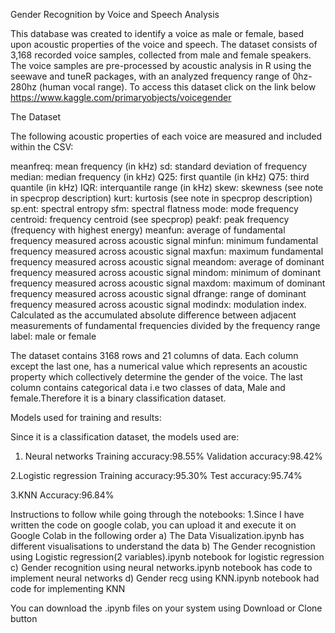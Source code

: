 Gender Recognition by Voice and Speech Analysis

This database was created to identify a voice as male or female, based upon acoustic properties of the voice and speech. The dataset consists of 3,168 recorded voice samples, collected from male and female speakers. The voice samples are pre-processed by acoustic analysis in R using the seewave and tuneR packages, with an analyzed frequency range of 0hz-280hz (human vocal range).
To access this dataset click on the link below
https://www.kaggle.com/primaryobjects/voicegender

The Dataset

The following acoustic properties of each voice are measured and included within the CSV:

meanfreq: mean frequency (in kHz)
sd: standard deviation of frequency
median: median frequency (in kHz)
Q25: first quantile (in kHz)
Q75: third quantile (in kHz)
IQR: interquantile range (in kHz)
skew: skewness (see note in specprop description)
kurt: kurtosis (see note in specprop description)
sp.ent: spectral entropy
sfm: spectral flatness
mode: mode frequency
centroid: frequency centroid (see specprop)
peakf: peak frequency (frequency with highest energy)
meanfun: average of fundamental frequency measured across acoustic signal
minfun: minimum fundamental frequency measured across acoustic signal
maxfun: maximum fundamental frequency measured across acoustic signal
meandom: average of dominant frequency measured across acoustic signal
mindom: minimum of dominant frequency measured across acoustic signal
maxdom: maximum of dominant frequency measured across acoustic signal
dfrange: range of dominant frequency measured across acoustic signal
modindx: modulation index. Calculated as the accumulated absolute difference between adjacent measurements of fundamental frequencies divided by the frequency range
label: male or female


The dataset contains 3168 rows and 21 columns of data. Each column except the last one, has a numerical value which represents an acoustic property which collectively determine the gender of the voice.
The last column contains categorical data i.e two classes of data, Male and female.Therefore it is a binary classification dataset.


Models used for training and results:

Since it is a classification dataset, the models used are:

1. Neural networks
Training accuracy:98.55%
Validation accuracy:98.42%

2.Logistic regression
Training accuracy:95.30%
Test accuracy:95.74%

3.KNN
Accuracy:96.84%


Instructions to follow while going through the notebooks:
1.Since I have written the code on google colab, you can upload it and execute it on Google Colab in the following order
  a) The Data Visualization.ipynb has different visualisations to understand the data
  b) The Gender recognistion using Logistic regression(2 variables).ipynb notebook for logistic regression
  c) Gender recognition using neural networks.ipynb notebook has code to implement neural networks
  d) Gender recg using KNN.ipynb notebook had code for implementing KNN

You can download the .ipynb files on your system using Download or Clone button 



